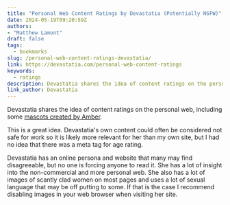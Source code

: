 ```yaml
---
title: "Personal Web Content Ratings by Devastatia (Potentially NSFW)"
date: 2024-05-19T09:20:59Z
authors: 
- "Matthew Lamont"
draft: false
tags:
  - bookmarks
slug: /personal-web-content-ratings-devastatia/
link: https://devastatia.com/personal-web-content-ratings
keywords:
  - ratings
description: Devastatia shares the idea of content ratings on the personal web, including some [mascots created by Amber](https://www.mabsland.com/Adoption.html).
link_author: Devastatia
---
```


Devastatia shares the idea of content ratings on the personal web, including some [mascots created by Amber](https://www.mabsland.com/Adoption.html).

This is a great idea. Devastatia's own content could often be considered not safe for work so it is likely more relevant for her than my own site, but I had no idea that there was a meta tag for age rating. 

Devastatia has an online persona and website that many may find disagreeable, but no one is forcing anyone to read it. She has a lot of insight into the non-commercial and more personal web. She also has a lot of images of scantly clad women on most pages and uses a lot of sexual language that may be off putting to some. If that is the case I recommend disabling images in your web browser when visiting her site.

